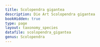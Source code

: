 ```yaml
---
title: Scolopendra gigantea
description: Die Art Scolopendra gigantea
bookHidden: true
type: page
layout: taxonomy_species
datafile: scolopendra_gigantea
genus: Scolopendra
---
```


